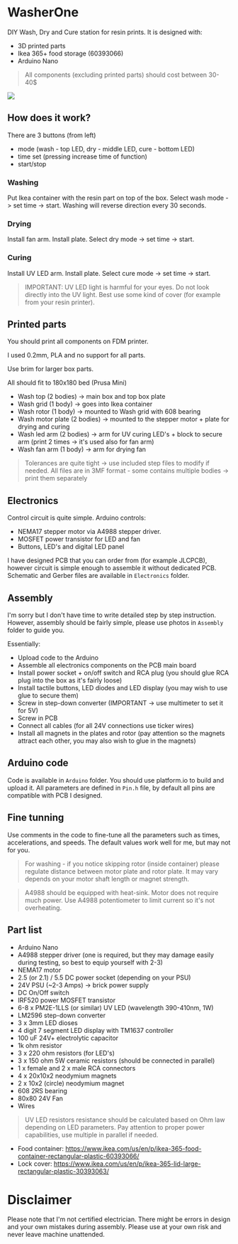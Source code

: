 # WasherOne

DIY Wash, Dry and Cure station for resin prints.
It is designed with:
- 3D printed parts
- Ikea 365+ food storage (60393066)
- Arduino Nano

> All components (excluding printed parts) should cost between 30-40$

![](https://github.com/pankleks/WasherOne/blob/main/Assembly/washer_one.jpg)

## How does it work?

There are 3 buttons (from left)
- mode (wash - top LED, dry - middle LED, cure - bottom LED)
- time set (pressing increase time of function)
- start/stop

### Washing

Put Ikea container with the resin part on top of the box. Select wash mode -> set time -> start.
Washing will reverse direction every 30 seconds.

### Drying

Install fan arm. Install plate. Select dry mode -> set time -> start.

### Curing

Install UV LED arm. Install plate. Select cure mode -> set time -> start.

> IMPORTANT: UV LED light is harmful for your eyes. Do not look directly into the UV light. Best use some kind of cover (for example from your resin printer).

## Printed parts

You should print all components on FDM printer.

I used 0.2mm, PLA and no support for all parts.

Use brim for larger box parts.

All should fit to 180x180 bed (Prusa Mini)

- Wash top (2 bodies) -> main box and top box plate
- Wash grid (1 body) -> goes into Ikea container
- Wash rotor (1 body) -> mounted to Wash grid with 608 bearing
- Wash motor plate (2 bodies) -> mounted to the stepper motor + plate for drying and curing
- Wash led arm (2 bodies) -> arm for UV curing LED's + block to secure arm (print 2 times -> it's used also for fan arm)
- Wash fan arm (1 body) -> arm for drying fan

> Tolerances are quite tight -> use included step files to modify if needed.
> All files are in 3MF format - some contains multiple bodies -> print them separately

## Electronics

Control circuit is quite simple. 
Arduino controls: 
- NEMA17 stepper motor via A4988 stepper driver.
- MOSFET power transistor for LED and fan
- Buttons, LED's and digital LED panel

I have designed PCB that you can order from (for example JLCPCB), however circuit is simple enough to assemble it without dedicated PCB.
Schematic and Gerber files are available in `Electronics` folder.

## Assembly

I'm sorry but I don't have time to write detailed step by step instruction. However, assembly should be fairly simple, please use photos in `Assembly` folder to guide you.

Essentially:
- Upload code to the Arduino
- Assemble all electronics components on the PCB main board
- Install power socket + on/off switch and RCA plug (you should glue RCA plug into the box as it's fairly loose)
- Install tactile buttons, LED diodes and LED display (you may wish to use glue to secure them)
- Screw in step-down converter (IMPORTANT -> use multimeter to set it for 5V)
- Screw in PCB
- Connect all cables (for all 24V connections use ticker wires)
- Install all magnets in the plates and rotor (pay attention so the magnets attract each other, you may also wish to glue in the magnets) 

## Arduino code

Code is available in `Arduino` folder. You should use platform.io to build and upload it.
All parameters are defined in `Pin.h` file, by default all pins are compatible with PCB I designed.

## Fine tunning

Use comments in the code to fine-tune all the parameters such as times, accelerations, and speeds.
The default values work well for me, but may not for you.

> For washing - if you notice skipping rotor (inside container) please regulate distance between motor plate and rotor plate. It may vary depends on your motor shaft length or magnet strength.

> A4988 should be equipped with heat-sink. Motor does not require much power. Use A4988 potentiometer to limit current so it's not overheating.

## Part list

- Arduino Nano
- A4988 stepper driver (one is required, but they may damage easily during testing, so best to equip yourself with 2-3)
- NEMA17 motor
- 2.5 (or 2.1) / 5.5 DC power socket (depending on your PSU)
- 24V PSU (~2-3 Amps) -> brick power supply
- DC On/Off switch
- IRF520 power MOSFET transistor
- 6-8 x PM2E-1LLS (or similar) UV LED (wavelength 390-410nm, 1W)
- LM2596 step-down converter
- 3 x 3mm LED dioses
- 4 digit 7 segment LED display with TM1637 controller
- 100 uF 24V+ electrolytic capacitor
- 1k ohm resistor
- 3 x 220 ohm resistors (for LED's)
- 3 x 150 ohm 5W ceramic resistors (should be connected in parallel)
- 1 x female and 2 x male RCA connectors
- 4 x 20x10x2 neodymium magnets
- 2 x 10x2 (circle) neodymium magnet
- 608 2RS bearing
- 80x80 24V Fan
- Wires

> UV LED resistors resistance should be calculated based on Ohm law depending on LED parameters. Pay attention to proper power capabilities, use multiple in parallel if needed.

- Food container: https://www.ikea.com/us/en/p/ikea-365-food-container-rectangular-plastic-60393066/
- Lock cover: https://www.ikea.com/us/en/p/ikea-365-lid-large-rectangular-plastic-30393063/

# Disclaimer

Please note that I'm not certified electrician. There might be errors in design and your own mistakes during assembly. Please use at your own risk and never leave machine unattended.
